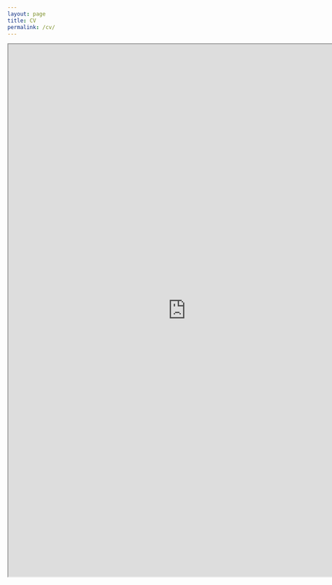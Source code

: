 ```yaml
---
layout: page
title: CV
permalink: /cv/
---
```


<iframe src="https://drive.google.com/file/d/1npaxarWR-duqFJ3-XIWCYQT1F4o1E3ma/preview" width="800" height="1200"></iframe>